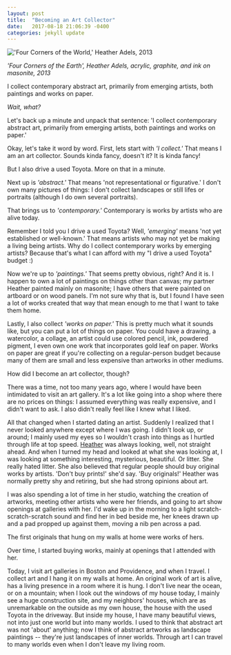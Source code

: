```yaml
---
layout: post
title:  "Becoming an Art Collector"
date:   2017-08-18 21:06:39 -0400
categories: jekyll update
---
```


!['Four Corners of the World,' Heather Adels, 2013](https://u13050632.dl.dropboxusercontent.com/u/13050632/heather-painting%20copy.jpg)

*'Four Corners of the Earth', Heather Adels, acrylic, graphite, and ink on masonite, 2013*

I collect contemporary abstract art, primarily from emerging artists, both paintings and works on paper.

*Wait, what?*

Let's back up a minute and unpack that sentence: 'I collect contemporary abstract art, primarily from emerging artists, both paintings and works on paper.'

Okay, let's take it word by word. First, lets start with *'I collect.'* That means I am an art collector. Sounds kinda fancy, doesn't it? It is kinda fancy!

But I also drive a used Toyota. More on that in a minute.

Next up is *'abstract.'* That means 'not representational or figurative.' I don't own many pictures of things: I don't collect landscapes or still lifes or portraits (although I do own several portraits).

That brings us to *'contemporary.'* Contemporary is works by artists who are alive today.

Remember I told you I drive a used Toyota? Well, *'emerging'* means 'not yet established or well-known.' That means artists who may not yet be making a living being artists. Why do I collect contemporary works by emerging artists? Because that's what I can afford with my "I drive a used Toyota" budget :)

Now we're up to *'paintings.'* That seems pretty obvious, right? And it is. I happen to own a lot of paintings on things other than canvas; my partner Heather painted mainly on masonite; I have others that were painted on artboard or on wood panels. I'm not sure why that is, but I found I have seen a lot of works created that way that mean enough to me that I want to take them home.

Lastly, I also collect *'works on paper.'* This is pretty much what it sounds like, but you can put a lot of things on paper. You could have a drawing, a watercolor, a collage, an artist could use colored pencil, ink, powdered pigment, I even own one work that incorporates gold leaf on paper. Works on paper are great if you're collecting on a regular-person budget because many of them are small and less expensive than artworks in other mediums.

How did I become an art collector, though?

There was a time, not too many years ago, where I would have been intimidated to visit an art gallery. It's a lot like going into a shop where there are no prices on things: I assumed everything was really expensive, and I didn't want to ask. I also didn't really feel like I knew what I liked.

All that changed when I started dating an artist. Suddenly I realized that I never looked anywhere except where I was going. I didn't look up, or around; I mainly used my eyes so I wouldn't crash into things as I hurtled through life at top speed. [Heather](https://byrslf.co/i-want-to-tell-you-about-heather-732b303759d9) was always looking, well, not straight ahead. And when I turned my head and looked at what she was looking at, I was looking at something interesting, mysterious, beautiful. Or litter. She really hated litter. She also believed that regular people should buy original works by artists. 'Don't buy prints!' she'd say. 'Buy originals!' Heather was normally pretty shy and retiring, but she had strong opinions about art.

I was also spending a lot of time in her studio, watching the creation of artworks, meeting other artists who were her friends, and going to art show openings at galleries with her. I'd wake up in the morning to a light scratch-scratch-scratch sound and find her in bed beside me, her knees drawn up and a pad propped up against them, moving a nib pen across a pad.

The first originals that hung on my walls at home were works of hers.

Over time, I started buying works, mainly at openings that I attended with her.

Today, I visit art galleries in Boston and Providence, and when I travel. I collect art and I hang it on my walls at home. An original work of art is alive, has a living presence in a room where it is hung. I don't live near the ocean, or on a mountain; when I look out the windows of my house today, I mainly see a huge construction site, and my neighbors' houses, which are as unremarkable on the outside as my own house, the house with the used Toyota in the driveway. But inside my house, I have many beautiful views, not into just one world but into many worlds. I used to think that abstract art was not 'about' anything; now I think of abstract artworks as landscape paintings -- they're just landscapes of inner worlds. Through art I can travel to many worlds even when I don't leave my living room.
